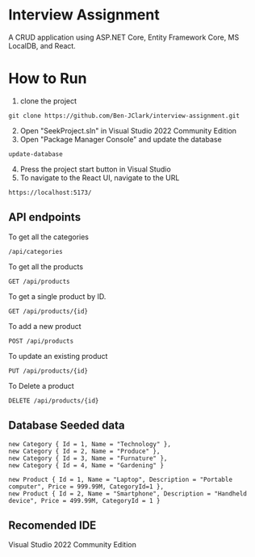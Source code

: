 # Interview Assignment

A CRUD application using ASP.NET Core, Entity Framework Core, MS LocalDB, and React.

# How to Run

1. clone the project
```
git clone https://github.com/Ben-JClark/interview-assignment.git
```
2. Open "SeekProject.sln" in Visual Studio 2022 Community Edition
3. Open "Package Manager Console" and update the database
```
update-database
```
4. Press the project start button in Visual Studio
5. To navigate to the React UI, navigate to the URL
```
https://localhost:5173/
```

## API endpoints
To get all the categories
```
/api/categories
```
To get all the products
```
GET /api/products
```
To get a single product by ID. 
```
GET /api/products/{id}
```
To add a new product
```
POST /api/products
```
To update an existing product
```
PUT /api/products/{id}
```
To Delete a product
```
DELETE /api/products/{id}
```
## Database Seeded data
```
new Category { Id = 1, Name = "Technology" },
new Category { Id = 2, Name = "Produce" },
new Category { Id = 3, Name = "Furnature" },
new Category { Id = 4, Name = "Gardening" }
```
```
new Product { Id = 1, Name = "Laptop", Description = "Portable computer", Price = 999.99M, CategoryId=1 },
new Product { Id = 2, Name = "Smartphone", Description = "Handheld device", Price = 499.99M, CategoryId = 1 }
```

## Recomended IDE
Visual Studio 2022 Community Edition